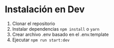 # Instalación en Dev

1. Clonar el repositorio
2. Instalar dependencias ``` npm install ```  o  ``` yarn ``` 
3. Crear archivo .env basado en el .env.template  
4. Ejecutar ``` npm run start:dev ``` 
